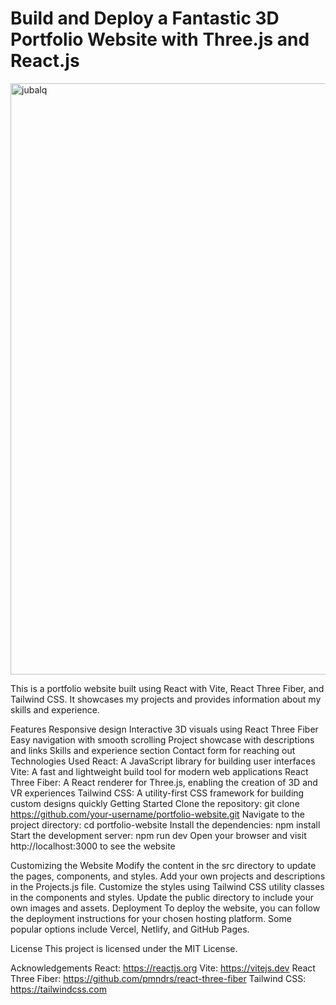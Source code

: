 # Build and Deploy a Fantastic 3D Portfolio Website with Three.js and React.js
<img width="946" alt="jubalq" src="https://github.com/jubaljacob/MyPortfolio-website/assets/71512643/086e26ef-114b-47e5-ada2-aefab99c7208">



This is a portfolio website built using React with Vite, React Three Fiber, and Tailwind CSS. It showcases my projects and provides information about my skills and experience.

Features
Responsive design
Interactive 3D visuals using React Three Fiber
Easy navigation with smooth scrolling
Project showcase with descriptions and links
Skills and experience section
Contact form for reaching out
Technologies Used
React: A JavaScript library for building user interfaces
Vite: A fast and lightweight build tool for modern web applications
React Three Fiber: A React renderer for Three.js, enabling the creation of 3D and VR experiences
Tailwind CSS: A utility-first CSS framework for building custom designs quickly
Getting Started
Clone the repository: git clone https://github.com/your-username/portfolio-website.git
Navigate to the project directory: cd portfolio-website
Install the dependencies: npm install
Start the development server: npm run dev
Open your browser and visit http://localhost:3000 to see the website



Customizing the Website
Modify the content in the src directory to update the pages, components, and styles.
Add your own projects and descriptions in the Projects.js file.
Customize the styles using Tailwind CSS utility classes in the components and styles.
Update the public directory to include your own images and assets.
Deployment
To deploy the website, you can follow the deployment instructions for your chosen hosting platform. Some popular options include Vercel, Netlify, and GitHub Pages.

License
This project is licensed under the MIT License.

Acknowledgements
React: https://reactjs.org
Vite: https://vitejs.dev
React Three Fiber: https://github.com/pmndrs/react-three-fiber
Tailwind CSS: https://tailwindcss.com
